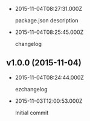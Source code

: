 <!-- commit 26e9612076e1c08df3127979300405d19eb8e14f -->

* 2015-11-04T08:27:31.000Z


    package.json description


* 2015-11-04T08:25:45.000Z


    changelog


## v1.0.0 (2015-11-04)

* 2015-11-04T08:24:44.000Z


    ezchangelog


* 2015-11-03T12:00:53.000Z


    Initial commit
